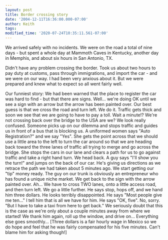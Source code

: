 ```yaml
---
layout: post
title: Border crossing story
date: '2004-12-11T16:36:00.000-07:00'
author: Keith
tags:
modified_time: '2020-07-24T10:35:11.561-07:00'
---
```

We arrived safely with no incidents. We were on the road a total of nine
days - but spent a whole day at Mammoth Caves in Kentucky, another day
in Memphis, and about six hours in San Antonio, TX.

Didn't have any problem crossing the border. Took us about two hours to
pay duty at customs, pass through immigrations, and import the car - and
we were on our way. I had been very anxious about it. But we were
prepared and knew what to expect so all went fairly well.

Our funniest story:
We had been warned that the place to register the car was hard to find -
but that there are signs. Well... we're doing OK until we see a sign
with an arrow but the arrow has been painted over. Our best guess is
that we cross the road and turn left. We do it. Traffic gets thick and
soon we see that we are going to have to pay a toll. Wait a minute!?
We're not crossing back over the bridge to the USA are we? We look
really confused. Someone picks up on our dilemma and stops traffic and
guides us in front of a bus that is blocking us. A uniformed women says
"Auto Registration?" and we say "Yes". She gets the point across that we
should use a little area to the left to turn the car around so that we
are heading back toward the three lanes of traffic all trying to merge
and go across the bridge. She stops the cars in our lane and clears a
path for us to go against traffic and take a right hand turn. We head
back. A guy says "I'll show you the turn!" and jumps on the back of our
car. He's giving us directions as we retrace the path we had taken about
5 minutes ago. We start getting our "tip" money ready. The guy on our
trunk is obviously an entrepreneur who has found a unique niche market.
We get back to the sign with the arrow painted over. Ah... We have to
cross TWO lanes, onto a little access road, and then turn left. We go a
little further. He says stop, hops off, and we hand him three dollars.
He looks terribly disappointed. He says "Most people give me ten..." I
tell him that is all we have for him. He says "OK, five". No, sorry.
"But I have to take a taxi from here to get back." We seriously doubt
that this is the case as we're only about a couple minutes away from
where we started! We thank him again, roll up the window, and drive
on... Everything else goes smoothly... \[Three dollars is a fair hourly
wage in Mexico so we do hope and feel that he was fairly compensated for
his five minutes. Can't blame him for asking though!\]
